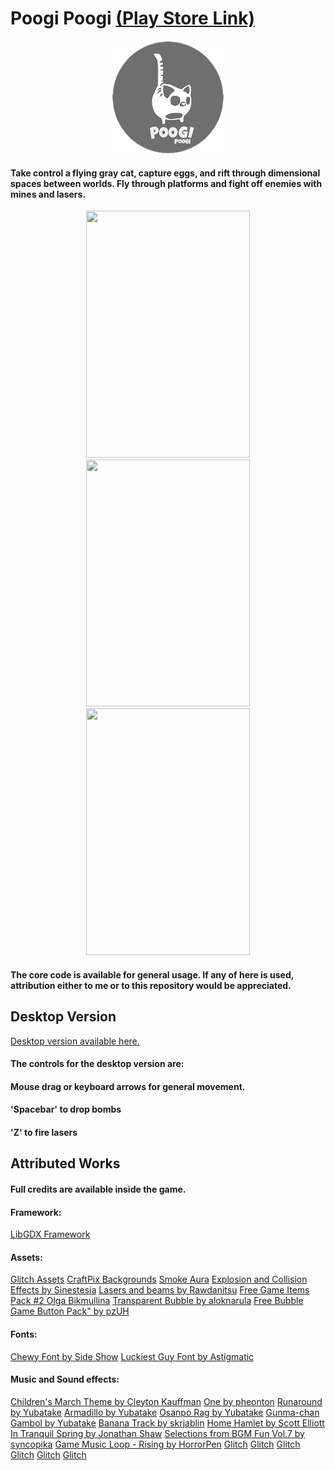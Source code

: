 # Poogi Poogi [(Play Store Link)](https://play.google.com/store/apps/details?id=com.mygdx.poogi)

<p align="center">
  <img width="180" height="180" src="https://github.com/Jaime-Cristobal/Poogi-Poogi-Game/blob/master/gifs/other/poogi_logo.png">
</p>

#### Take control a flying gray cat, capture eggs, and rift through dimensional spaces between worlds. Fly through platforms and fight off enemies with mines and lasers.

<p align="center">
  <img width="262" height="395" src="https://github.com/Jaime-Cristobal/Poogi-Poogi-Game/blob/master/gifs/sample_2.gif">
  <img width="262" height="395" src="https://github.com/Jaime-Cristobal/Poogi-Poogi-Game/blob/master/gifs/sample_4.gif">
  <img width="262" height="395" src="https://github.com/Jaime-Cristobal/Poogi-Poogi-Game/blob/master/gifs/sample_3.gif">
</p>

#### The core code is available for general usage. If any of here is used, attribution either to me or to this repository would be appreciated.


Desktop Version
-----
[Desktop version available here.](https://drive.google.com/file/d/13mjo3EkZjasY3vh4j8IFL-WaSatLfT6I/view?usp=sharing)

#### The controls for the desktop version are:
#### Mouse drag or keyboard arrows for general movement.
#### 'Spacebar' to drop bombs
#### 'Z' to fire lasers


Attributed Works
-----
#### Full credits are available inside the game.

#### Framework:
[LibGDX Framework](https://libgdx.badlogicgames.com/)
#### Assets:
[Glitch Assets](https://www.glitchthegame.com/)
[CraftPix Backgrounds](https://craftpix.net)
[Smoke Aura](https://opengameart.org/users/beast)
[Explosion and Collision Effects by Sinestesia](https://opengameart.org/users/sinestesia)
[Lasers and beams by Rawdanitsu](https://opengameart.org/users/rawdanitsu)
[Free Game Items Pack #2 Olga Bikmullina](http://ahninniah.graphics)
[Transparent Bubble by aloknarula](https://opengameart.org/users/aloknarula)
[Free Bubble Game Button Pack" by pzUH](https://opengameart.org/users/pzuh)
#### Fonts:
[Chewy Font by Side Show](https://fonts.google.com/specimen/Chewy)
[Luckiest Guy Font by Astigmatic](https://fonts.google.com/specimen/Luckiest+Guy?selection.family=Luckiest+Guy)
#### Music and Sound effects:
[Children's March Theme by Cleyton Kauffman](https://soundcloud.com/cleytonkauffman)
[One by pheonton](https://opengameart.org/users/pheonton)
[Runaround by Yubatake](https://opengameart.org/users/yubatake)
[Armadillo by Yubatake](https://opengameart.org/users/yubatake)
[Osanpo Rag by Yubatake](https://opengameart.org/users/yubatake)
[Gunma-chan Gambol by Yubatake](https://opengameart.org/users/yubatake)
[Banana Track by skrjablin](https://opengameart.org/users/skrjablin)
[Home Hamlet by Scott Elliott]()
[In Tranquil Spring by Jonathan Shaw](www.jshaw.co.uk)
[Selections from BGM Fun Vol.7 by syncopika](https://opengameart.org/users/syncopika)
[Game Music Loop - Rising by HorrorPen](https://opengameart.org/users/horrorpen)
[Glitch]()
[Glitch]()
[Glitch]()
[Glitch]()
[Glitch]()
[Glitch]()
